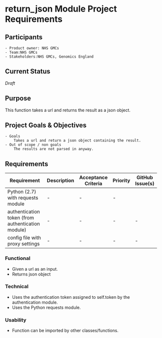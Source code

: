 # return_json Module Project Requirements 
## Participants
    - Product owner: NHS GMCs
    - Team:NHS GMCs
    - Stakeholders:NHS GMCs, Genomics England

## Current Status
_Draft_

## Purpose
This function takes a url and returns the result as a json object.

## Project Goals & Objectives 
    - Goals
        Takes a url and return a json object containing the result.
    - Out of scope / non goals
        The results are not parsed in anyway.
        
## Requirements
| Requirement | Description | Acceptance Criteria | Priority | GitHub Issue(s) |
|-------------|-------------|---------------------|----------|-----------------|
|Python (2.7) with requests module           |    -         |            -         |   -       |                 |
|authentication token (from authentication module)             |     -        |              -       |    -      |           -      |
|config file with proxy settings             |     -        |              -       |    -      |           -      |

### Functional
- Given a url as an input.
- Returns json object
 
### Technical
- Uses the authentication token assigned to self.token by the authentication module.
- Uses the Python requests module.

### Usability 
- Function can be imported by other classes/functions.

